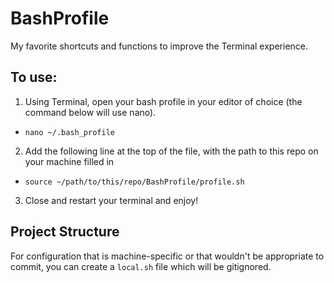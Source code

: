 # BashProfile
My favorite shortcuts and functions to improve the Terminal experience.

## To use:
1. Using Terminal, open your bash profile in your editor of choice (the command below will use nano).
  - `nano ~/.bash_profile`
2. Add the following line at the top of the file, with the path to this repo on your machine filled in
  - `source ~/path/to/this/repo/BashProfile/profile.sh`
3. Close and restart your terminal and enjoy!

## Project Structure

For configuration that is machine-specific or that wouldn't be appropriate to commit, you can create a `local.sh` file which will be gitignored.
